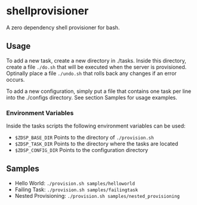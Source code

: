 shellprovisioner
================

A zero dependency shell provisioner for bash.

Usage
-----

To add a new task, create a new directory in ./tasks. Inside this directory, create a file `./do.sh` that will be executed when the server is provisioned. Optinally place a file `./undo.sh` that rolls back any changes if an error occurs.

To add a new configuration, simply put a file that contains one task per line into the ./configs directory. See section Samples for usage examples.

### Environment Variables ###

Inside the tasks scripts the following environment variables can be used:

* `$ZDSP_BASE_DIR` Points to the directory of `./provision.sh`
* `$ZDSP_TASK_DIR` Points to the directory where the tasks are located
* `$ZDSP_CONFIG_DIR` Points to the configuration directory

Samples
-------

* Hello World: `./provision.sh samples/helloworld`
* Failing Task: `./provision.sh samples/failingtask`
* Nested Provisioning: `./provision.sh samples/nested_provisioning`
